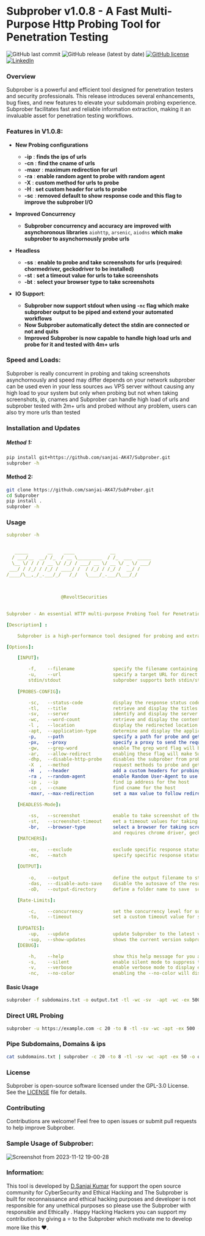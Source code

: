 # Subprober v1.0.8 - A Fast Multi-Purpose Http Probing Tool for Penetration Testing

![GitHub last commit](https://img.shields.io/github/last-commit/sanjai-AK47/Subprober) ![GitHub release (latest by date)](https://img.shields.io/github/v/release/sanjai-AK47/Subprober) [![GitHub license](https://img.shields.io/github/license/sanjai-AK47/Subprober)](https://github.com/sanjai-AK47/Subprober/blob/main/LICENSE) [![LinkedIn](https://img.shields.io/badge/LinkedIn-Connect-blue)](https://www.linkedin.com/in/d-sanjai-kumar-109a7227b/)

### Overview

Subprober  is a powerful and efficient tool designed for penetration testers and security professionals. This release introduces several enhancements, bug fixes, and new features to elevate your subdomain probing experience. Subprober facilitates fast and reliable information extraction, making it an invaluable asset for penetration testing workflows.

### Features in V1.0.8:
- **New Probing configurations**

    - **-ip**   : **finds the ips of urls**
    - **-cn**   : **find the cname of urls**
    - **-maxr** : **maximum redirection for url**
    - **-ra**   : **enable random agent to probe with random agent**
    - **-X**    : **custom method for urls to probe**
    - **-H**    : **set custom header for urls to probe**
    - **-sc**   : **removed default to show response code and this flag to improve the subprober I/O**
    
- **Improved Concurrency**

    - **Subprober concurrency and accuracy are improved with asynchoronous libraries** `aiohttp`, `arsenic`, `aiodns` **which make subprober to asynchornously probe
        urls**
        
- **Headless**

    - **-ss**   : **enable to probe and take screenshots for urls (required: chormedriver, geckodriver to be installed)**
    - **-st**   : **set a timeout value for urls to take screenshots**
    - **-bt**   : **select your browser type to take screenshots**
    
- **IO Support**:

    - **Subprober now support stdout when using `-nc` flag which make subprober output to be piped and extend your automated workflows**
    - **Now Subprober automatically detect the stdin are connected or not and quits**
    - **Improved Subprober is now capable to handle high load urls and probe for it and tested with 4m+ urls**

### Speed and Loads:
Subprober is really concurrent in probing and taking screenshots asynchornously and speed may differ depends on your network
subprober can be used even in your  less sources `aws` VPS server without causing any high load to your system but only when probing
but not when taking screenshots, ip, cnames and Subprober can handle high load of urls and subprober tested with 2m+ urls and probed
without any problem, users can also try more urls than tested

### Installation and Updates

##### Method 1:

```bash
pip install git+https://github.com/sanjai-AK47/Subprober.git
subprober -h
```

#### Method 2:

```bash
git clone https://github.com/sanjai-AK47/SubProber.git
cd Subprober
pip install .
subprober -h
```


### Usage

```yaml
subprober -h      
 

   _____       __    ____             __             
  / ___/__  __/ /_  / __ \_________  / /_  ___  _____
  \__ \/ / / / __ \/ /_/ / ___/ __ \/ __ \/ _ \/ ___/
 ___/ / /_/ / /_/ / ____/ /  / /_/ / /_/ /  __/ /    
/____/\__,_/_.___/_/   /_/   \____/_.___/\___/_/     
                                                         
                
                
                    @RevoltSecurities

          
Subprober - An essential HTTP multi-purpose Probing Tool for Penetration testers

[Description] :

    Subprober is a high-performance tool designed for probing and extract vital information efficiently.

[Options]:

    [INPUT]:

        -f,    --filename              specify the filename containing a list of urls for probing.                                       
        -u,    --url                   specify a target URL for direct probing
        stdin/stdout                   subprober supports both stdin/stdout and enable -nc to pipe the output of subprober
                                      
    [PROBES-CONFIG]:

        -sc,   --status-code           display the response status code
        -tl,   --title                 retrieve and display the titles
        -sv,   --server                identify and display the server name
        -wc,   --word-count            retrieve and display the content length
        -l ,   --location              display the redirected location of the response.
        -apt,  --application-type      determine and display the application type.
        -p,    --path                  specify a path for probe and get results ex: -p admin.php
        -px,   --proxy                 specify a proxy to send the requests through your proxy or BurpSuite (ex: http://127.0.0.1:8080)
        -gw,   --grep-word             enable The grep word flag will be usefull when grepping partiuclar status codes
        -ar,   --allow-redirect        enabling these flag will make Subprober to follow the redirection and ger results
        -dhp,  --disable-http-probe    disables the subprober from probing to http protocols and only for https when no protocol is specified
        -X  ,  --method                request methods to probe and get response
        -H  ,  --header                add a custom headers for probing and -H can be used multiple times to pass multiple header values (ex: -H application/json -H X-Forwarded-Host: 127.0.0.1)
        -ra ,  --random-agent          enable Random User-Agent to use for probing (default: subprober/Alpha)
        -ip ,  --ip                    find ip address for the host
        -cn ,  --cname                 find cname for the host
        -maxr, --max-redirection       set a max value to follow redirection (default: 10)
    
    [HEADLESS-Mode]:

        -ss,   --screenshot            enable to take screenshot of the page using headless browsers with asynchronous performance
        -st,   --screenshot-timeout    eet a timeout values for taking screenshosts  
        -br,   --browser-type          select a browser for taking screenshots and browser available: chrome, firefox (default: chrome)
                                       and requires chrome driver, gecko driver to be installed
    [MATCHERS]:

        -ex,   --exclude               exclude specific response status code(s) from the analysis.
        -mc,   --match                 specify specific response status code(s) to include in the analysis.
                                      
    [OUTPUT]:
    
        -o,    --output                define the output filename to store the results of the probing operation.
        -das,  ---disable-auto-save    disable the autosave of the results when no output file is specified.
        -oD,   --output-directory      define a folder name to save  screenshot outputs.

    [Rate-Limits]:

        -c,    --concurrency           set the concurrency level for subprober (default 50)
        -to,   --timeout               set a custom timeout value for sending requests.
        
    [UPDATES]:
        -up,   --update                update Subprober to the latest version (pip required to be installed)
        -sup,  --show-updates          shows the current version subprober updates 
    [DEBUG]:

        -h,    --help                  show this help message for you and exit!
        -s,    --silent                enable silent mode to suppress the display of Subprober banner and version information.
        -v,    --verbose               enable verbose mode to display error results on the console.
        -nc,   --no-color              enabling the --no-color will display the output without any CLI colors

```

#### Basic Usage

```bash
subprober -f subdomains.txt -o output.txt -tl -wc -sv  -apt -wc -ex 500 -v -o output.txt -c 20
```

### Direct URL Probing

```bash
subprober -u https://example.com -c 20 -to 8 -tl -sv -wc -apt -ex 500 -o output.txt
```

### Pipe Subdomains, Domains & ips

```bash
cat subdomains.txt | subprober -c 20 -to 8 -tl -sv -wc -apt -ex 50 -o output.txt
```

### License

Subprober is open-source software licensed under the GPL-3.0 License. See the [LICENSE](https://github.com/sanjai-AK47/Subprober/blob/main/LICENSE) file for details.

### Contributing

Contributions are welcome! Feel free to open issues or submit pull requests to help improve Subprober.


### Sample Usage of Subprober:
![Screenshot from 2023-11-12 19-00-28](https://github.com/sanjai-AK47/SubProber/assets/119435129/2403d849-c91f-4d09-92f5-8314ae1a18ef)

### Information:
This tool is developed by [D.Sanjai Kumar](https://www.linkedin.com/in/d-sanjai-kumar-109a7227b/) for support the open source community for CyberSecurity and Ethical Hacking and
The Subprober is built for reconnaissance and ethical hacking purposes and developer is not responsible for any unethical purposes so
please use the Subprober with responsible and Ethically . Happy Hacking Hackers you can support my contribution by giving a ⭐ to the Subprober which motivate me to develop more like this ♥️.


